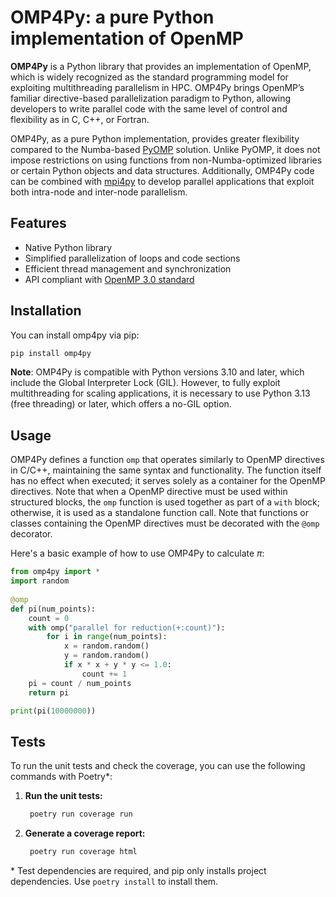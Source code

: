 # OMP4Py: a pure Python implementation of OpenMP

**OMP4Py** is a Python library that provides an implementation of OpenMP, which is widely recognized as the standard 
programming model for exploiting multithreading parallelism in HPC. OMP4Py brings OpenMP’s familiar directive-based 
parallelization paradigm to Python, allowing developers to write parallel code with the same level of control and 
flexibility as in C, C++, or Fortran.

OMP4Py, as a pure Python implementation, provides greater flexibility compared to the Numba-based [PyOMP](https://github.com/Python-for-HPC/PyOMP) 
solution. Unlike PyOMP, it does not impose restrictions on using functions from non-Numba-optimized libraries or 
certain Python objects and data structures. Additionally, OMP4Py code can be combined with [mpi4py](https://github.com/mpi4py/mpi4py) to develop 
parallel applications that exploit both intra-node and inter-node parallelism.

## Features

- Native Python library
- Simplified parallelization of loops and code sections
- Efficient thread management and synchronization
- API compliant with [OpenMP 3.0 standard](https://www.openmp.org/wp-content/uploads/spec30.pdf)

## Installation

You can install omp4py via pip:

```bash
pip install omp4py
```
**Note**: OMP4Py is compatible with Python versions 3.10 and later, which include the Global Interpreter Lock (GIL). 
However, to fully exploit multithreading for scaling applications, it is necessary to use Python 3.13 (free threading) 
or later, which offers a no-GIL option.

## Usage

OMP4Py defines a function `omp` that operates similarly to OpenMP directives in C/C++, maintaining the same syntax and 
functionality. The function itself has no effect when executed; it serves solely as a container for the OpenMP 
directives. Note that when a OpenMP directive must be used within structured blocks, the `omp` function is used together 
as part of a `with` block; otherwise, it is used as a standalone function call. Note that functions or classes 
containing the OpenMP directives must be decorated with the `@omp` decorator.

Here's a basic example of how to use OMP4Py to calculate $\pi$:

```python
from omp4py import *
import random 
    
@omp
def pi(num_points):
    count = 0
    with omp("parallel for reduction(+:count)"):
        for i in range(num_points):
            x = random.random()
            y = random.random()
            if x * x + y * y <= 1.0:
                count += 1
    pi = count / num_points
    return pi

print(pi(10000000))  
```

## Tests

To run the unit tests and check the coverage, you can use the following commands with Poetry*:

1. **Run the unit tests:**

    ```bash
     poetry run coverage run
    ```

2. **Generate a coverage report:**

    ```bash
     poetry run coverage html
    ```
\* Test dependencies are required, and pip only installs project dependencies. Use ``poetry install`` to install them.